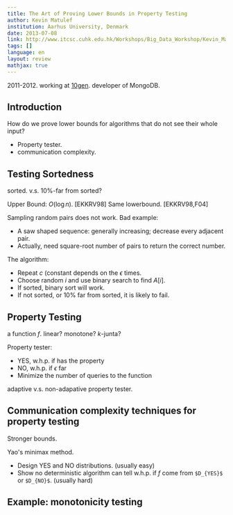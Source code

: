 ```yaml
---
title: The Art of Proving Lower Bounds in Property Testing
author: Kevin Matulef
institution: Aarhus University, Denmark
date: 2013-07-08
link: http://www.itcsc.cuhk.edu.hk/Workshops/Big_Data_Workshop/Kevin_Matulef.html
tags: []
language: en
layout: review
mathjax: true
---
```


2011-2012. 
working at [10gen](http://www.10gen.com/). 
developer of MongoDB.

## Introduction

How do we prove lower bounds for algorithms that do not see their whole input?

   * Property tester.
   * communication complexity.

## Testing Sortedness

sorted. v.s. 10%-far from sorted?

Upper Bound: $O(\log n)$. [EKKRV98]
Same lowerbound. [EKKRV98,F04]

Sampling random pairs does not work.
Bad example:

   * A saw shaped sequence:
   generally increasing;
   decrease every adjacent pair.
   * Actually, need square-root number of pairs to return the correct number.

The algorithm:

   * Repeat $c$ (constant depends on the $\epsilon$ times. 
   * Choose random $i$ and use binary search to find $A[i]$. 
   * If sorted, binary sort will work.
   * If not sorted, or 10% far from sorted, it is likely to fail.

## Property Testing

a function $f$. 
linear? 
monotone? 
$k$-junta?

Property tester:

   * YES, w.h.p. if has the property
   * NO, w.h.p. if $\epsilon$ far
   * Minimize the number of queries to the function

adaptive v.s. non-adapative property tester.

## Communication complexity techniques for property testing

Stronger bounds.

Yao's minimax method.

   * Design YES and NO distributions. (usually easy)
   * Show no deterministic algorithm can tell w.h.p. 
   if $f$ come from `$D_{YES}$` or `$D_{NO}$`. (usually hard)
   
## Example: monotonicity testing


